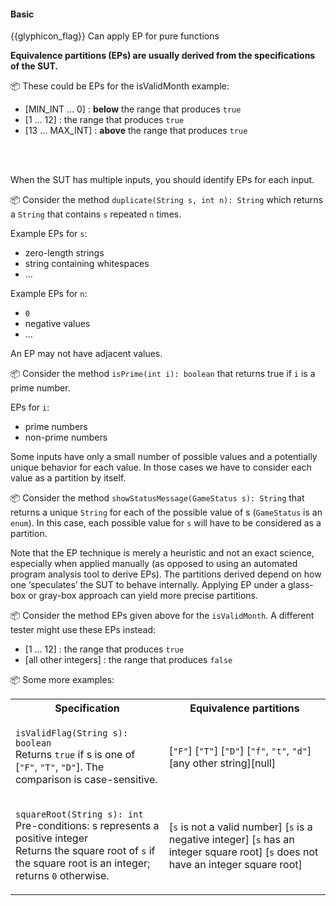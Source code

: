 <div id="title">

#### Basic

</div>

<span id="prereqs"></span>

<span id="outcomes">{{glyphicon_flag}} Can apply EP for pure functions</span>

<div id="body">

**Equivalence partitions (EPs) are usually derived from the specifications of the SUT.**  

<tip-box> 

:package: These could be EPs for the <trigger for="pop:epBasic-isValidMonth">isValidMonth</trigger> example:

* [MIN_INT ... 0] : **below** the range that produces `true`
* [1 … 12] : the range that produces `true`
* [13 … MAX_INT] : **above** the range that produces `true`

</tip-box>

<popover id="pop:epBasic-isValidMonth" title="`isValidMonth`" placement="top">
  <div slot="content">
    <include src="../what/text.md#isValidMonth" />
  </div>
</popover>

When the SUT has multiple inputs, you should identify EPs for each input. 

<tip-box> 

:package: Consider the method `duplicate(String s, int n): String` which returns a `String` that contains `s` repeated `n` times.

Example EPs for `s`:
* zero-length strings
* string containing whitespaces
* ...

Example EPs for `n`:
* `0`
* negative values
* ...

</tip-box>

An EP may not have adjacent values.

<tip-box> 

:package: Consider the method `isPrime(int i): boolean` that returns true if `i` is a prime number.

EPs for `i`:
* prime numbers
* non-prime numbers 

</tip-box>

Some inputs have only a small number of possible values and a potentially unique behavior for each value. In those cases we have to consider each value as a partition by itself.

<tip-box> 

:package: Consider the method `showStatusMessage(GameStatus s): String` that returns a unique `String` for each of the possible value of s (`GameStatus` is an `enum`). In this case, each possible value for `s` will have to be considered as a partition. 

</tip-box>

Note that the EP technique is merely a heuristic and not an exact science, especially when applied manually (as opposed to using an automated program analysis tool to derive EPs). The partitions derived depend on how one ‘speculates’ the SUT to behave internally. Applying EP under a glass-box or gray-box approach can yield more precise partitions.

<tip-box> 

:package: Consider the method EPs given above for the `isValidMonth`. A different tester might use these EPs instead:
* [1 … 12] : the range that produces `true`
* [all other integers] : the range that produces `false`

</tip-box>

<tip-box> 

:package: Some more examples:

<table class="table">
  <tr>
    <th>Specification</th>
    <th>Equivalence partitions</th>
  </tr>
  <tr>
  <td>
      
`isValidFlag(String s): boolean`<br>
Returns `true` if s is one of [`"F"`, `"T"`, `"D"`]. The comparison is case-sensitive.
      
  </td>
  <td>
      
[`"F"`] [`"T"`] [`"D"`] [`"f"`, `"t"`, `"d"`] [any other string][null]
      
  </td>
  </tr>
  <tr>
  <td>
      
`squareRoot(String s): int`<br>
Pre-conditions: s represents a positive integer<br>
Returns the square root of `s` if the square root is an integer; returns `0` otherwise.
      
  </td>
  <td>
      
[`s` is not a valid number] [`s` is a negative integer] [`s` has an integer square root] [`s` does not have an integer square root]
      
  </td>
  </tr>
</table>

</tip-box>

</div>

<div id="extras">
  <include src="exercises.md" />
</div>